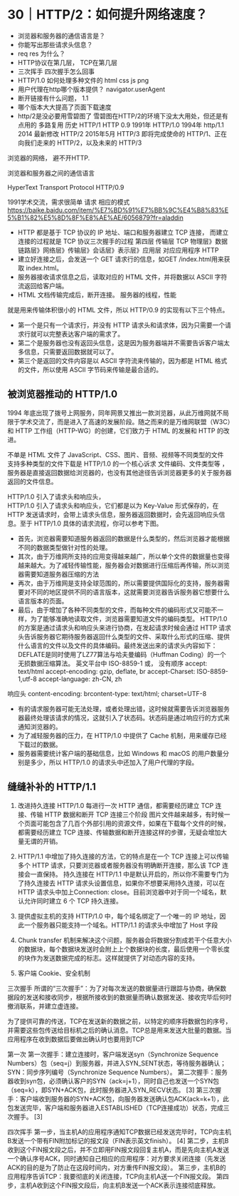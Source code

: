 # 30｜HTTP/2：如何提升网络速度？
- 浏览器和服务器的通信语言是？
- 你能写出那些请求头信息？
- req  res  为什么？
- HTTP协议在第几层， TCP在第几层
- 三次挥手  四次握手怎么回事
- HTTP/1.0 如何处理多种文件的 html  css js   png
- 用户代理在http哪个版本提供？ navigator.userAgent
- 断开链接有什么问题， 1.1
- 哪个版本大大提高了页面下载速度
- http/2是没必要用雪碧图了
  雪碧图在HTTP/2的环境下没太大用处，但还是有点用的
  多路复用
历史 HTTP/1
HTTP 0.9  1991年
HTTP/1.0  1994年
http/1.1 2014 最新修改
HTTP/2 2015年5月
HTTP/3
即将完成使命的 HTTP/1、正在向我们走来的 HTTP/2，以及未来的 HTTP/3

浏览器的网络， 避不开HTTP.

浏览器和服务器之间的通信语言

HyperText Transport Protocol   HTTP/0.9

1991学术交流，需求很简单 请求  相应的模式 
https://baike.baidu.com/item/%E7%BD%91%E7%BB%9C%E4%B8%83%E5%B1%82%E5%8D%8F%E8%AE%AE/6056879?fr=aladdin
- HTTP 都是基于 TCP 协议的   IP 地址、端口和服务器建立 TCP 连接，
而建立连接的过程就是 TCP 协议三次握手的过程
第四层  传输层  TCP
物理层》数据链路层》网络层》传输层》会话层》表示层》应用层
对应应用程序  HTTP
- 建立好连接之后，会发送一个 GET 请求行的信息，如GET /index.html用来获取 index.html。
- 服务器接收请求信息之后，读取对应的 HTML 文件，并将数据以 ASCII 字符流返回给客户端。
- HTML 文档传输完成后，断开连接。   服务器的线程，性能

就是用来传输体积很小的 HTML 文件，所以 HTTP/0.9 的实现有以下三个特点。

- 第一个是只有一个请求行，并没有 HTTP 请求头和请求体，因为只需要一个请求行就可以完整表达客户端的需求了。
- 第二个是服务器也没有返回头信息，这是因为服务器端并不需要告诉客户端太多信息，只需要返回数据就可以了。
- 第三个是返回的文件内容是以 ASCII 字符流来传输的，因为都是 HTML 格式的文件，所以使用 ASCII 字节码来传输是最合适的。


## 被浏览器推动的 HTTP/1.0
  1994 年底出现了拨号上网服务，同年网景又推出一款浏览器，从此万维网就不局限于学术交流了，而是进入了高速的发展阶段。随之而来的是万维网联盟（W3C）和 HTTP 工作组（HTTP-WG）的创建，它们致力于 HTML 的发展和 HTTP 的改进。

  不单是 HTML 文件了 JavaScript、CSS、图片、音频、视频等不同类型的文件
  支持多种类型的文件下载是 HTTP/1.0 的一个核心诉求
  文件编码、文件类型等 ，服务器是直接返回数据给浏览器的，也没有其他途径告诉浏览器更多的关于服务器返回的文件信息。

  HTTP/1.0 引入了请求头和响应头，  
  HTTP/1.0 引入了请求头和响应头，它们都是以为 Key-Value 形式保存的，在 HTTP 发送请求时，会带上请求头信息，服务器返回数据时，会先返回响应头信息。至于 HTTP/1.0 具体的请求流程，你可以参考下图。

- 首先，浏览器需要知道服务器返回的数据是什么类型的，然后浏览器才能根据不同的数据类型做针对性的处理。
- 其次，由于万维网所支持的应用变得越来越广，所以单个文件的数据量也变得越来越大。为了减轻传输性能，服务器会对数据进行压缩后再传输，所以浏览器需要知道服务器压缩的方法
- 再次，由于万维网是支持全球范围的，所以需要提供国际化的支持，服务器需要对不同的地区提供不同的语言版本，这就需要浏览器告诉服务器它想要什么语言版本的页面。
- 最后，由于增加了各种不同类型的文件，而每种文件的编码形式又可能不一样，为了能够准确地读取文件，浏览器需要知道文件的编码类型。
HTTP/1.0 的方案是通过请求头和响应头来进行协商，在发起请求时候会通过 HTTP 请求头告诉服务器它期待服务器返回什么类型的文件、采取什么形式的压缩、提供什么语言的文件以及文件的具体编码。最终发送出来的请求头内容如下：
DEFLATE是同时使用了LZ77算法与哈夫曼编码（Huffman Coding）的一个无损数据压缩算法。
英文平台中 ISO-8859-1 或， 没有顺序
accept: text/html
accept-encoding: gzip, deflate, br
accept-Charset: ISO-8859-1,utf-8
accept-language: zh-CN, zh

响应头  content-encoding: brcontent-type: text/html; charset=UTF-8

- 有的请求服务器可能无法处理，或者处理出错，这时候就需要告诉浏览器服务器最终处理该请求的情况，这就引入了状态码。状态码是通过响应行的方式来通知浏览器的。
- 为了减轻服务器的压力，在 HTTP/1.0 中提供了 Cache 机制，用来缓存已经下载过的数据。
- 服务器需要统计客户端的基础信息，比如 Windows 和 macOS 的用户数量分别是多少，所以 HTTP/1.0 的请求头中还加入了用户代理的字段。

## 缝缝补补的 HTTP/1.1

1. 改进持久连接
HTTP/1.0 每进行一次 HTTP 通信，都需要经历建立 TCP 连接、传输 HTTP 数据和断开 TCP 连接三个阶段
图片文件越来越多，有时候一个页面可能包含了几百个外部引用的资源文件，如果在下载每个文件的时候，都需要经历建立 TCP 连接、传输数据和断开连接这样的步骤，无疑会增加大量无谓的开销。
1. HTTP/1.1 中增加了持久连接的方法，它的特点是在一个 TCP 连接上可以传输多个 HTTP 请求，只要浏览器或者服务器没有明确断开连接，那么该 TCP 连接会一直保持。
持久连接在 HTTP/1.1 中是默认开启的，所以你不需要专门为了持久连接去 HTTP 请求头设置信息，如果你不想要采用持久连接，可以在 HTTP 请求头中加上Connection: close。目前浏览器中对于同一个域名，默认允许同时建立 6 个 TCP 持久连接。

3. 提供虚拟主机的支持
HTTP/1.0 中，每个域名绑定了一个唯一的 IP 地址，因此一个服务器只能支持一个域名。HTTP/1.1 的请求头中增加了 Host 字段
4. Chunk transfer 机制来解决这个问题，服务器会将数据分割成若干个任意大小的数据块，每个数据块发送时会附上上个数据块的长度，最后使用一个零长度的块作为发送数据完成的标志。这样就提供了对动态内容的支持。
5. 客户端 Cookie、安全机制



三次握手
  所谓的“三次握手”：为了对每次发送的数据量进行跟踪与协商，确保数据段的发送和接收同步，根据所接收到的数据量而确认数据发送、接收完毕后何时撤消联系，并建立虚连接。

  为了提供可靠的传送，TCP在发送新的数据之前，以特定的顺序将数据包的序号，并需要这些包传送给目标机之后的确认消息。TCP总是用来发送大批量的数据。当应用程序在收到数据后要做出确认时也要用到TCP

第一次
第一次握手：建立连接时，客户端发送syn（Synchronize Sequence Numbers）包（seq=j）到服务器，并进入SYN_SENT状态，等待服务器确认；SYN：同步序列编号（Synchronize Sequence Numbers）。
第二次握手：服务器收到syn包，必须确认客户的SYN（ack=j+1），同时自己也发送一个SYN包（seq=k），即SYN+ACK包，此时服务器进入SYN_RECV状态。 [3] 
第三次握手：客户端收到服务器的SYN+ACK包，向服务器发送确认包ACK(ack=k+1），此包发送完毕，客户端和服务器进入ESTABLISHED（TCP连接成功）状态，完成三次握手。 [3] 

四次挥手
第一步，当主机A的应用程序通知TCP数据已经发送完毕时，TCP向主机B发送一个带有FIN附加标记的报文段（FIN表示英文finish）。 [4] 
第二步，主机B收到这个FIN报文段之后，并不立即用FIN报文段回复主机A，而是先向主机A发送一个确认序号ACK，同时通知自己相应的应用程序：对方要求关闭连接（先发送ACK的目的是为了防止在这段时间内，对方重传FIN报文段）。
第三步，主机B的应用程序告诉TCP：我要彻底的关闭连接，TCP向主机A送一个FIN报文段。
第四步，主机A收到这个FIN报文段后，向主机B发送一个ACK表示连接彻底释放。
